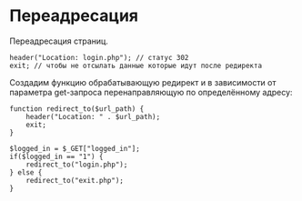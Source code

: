 # Переадресация
Переадресация страниц.

    header("Location: login.php"); // статус 302
    exit; // чтобы не отсылать данные которые идут после редиректа

Создадим функцию обрабатывающую редирект и в зависимости от параметра get-запроса перенаправляющую по определённому адресу:

    function redirect_to($url_path) {
        header("Location: " . $url_path);
        exit;
    }

    $logged_in = $_GET["logged_in"];
    if($logged_in == "1") {
        redirect_to("login.php");
    } else {
        redirect_to("exit.php");
    }
